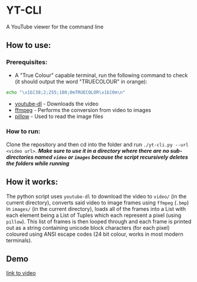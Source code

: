 # YT-CLI

A YouTube viewer for the command line

## How to use:

### Prerequisites:

- A "True Colour" capable terminal, run the following command to check (it should output the word "TRUECOLOUR" in orange):
```sh
echo "\x1b[38;2;255;100;0mTRUECOLOR\x1b[0m\n"
```
- [youtube-dl](https://github.com/ytdl-org/youtube-dl#installation) - Downloads the video
- [ffmpeg](https://ffmpeg.org/download.html) - Performs the conversion from video to images
- [pillow](https://pillow.readthedocs.io/en/stable/installation.html) - Used to read the image files

### How to run:

Clone the repository and then cd into the folder and run `./yt-cli.py --url <video url>`. _**Make sure to use it in a directory where there are no sub-directories named `video` or `images` because the script recursively deletes the folders while running**_

## How it works:

The python script uses `youtube-dl` to download the video to `video/` (in the current directory), converts said video to image frames using `ffmpeg` (`.bmp`) in `images/` (in the current directory), loads all of the frames into a List with each element being a List of Tuples which each represent a pixel (using `pillow`). This list of frames is then looped through and each frame is printed out as a string containing unicode block characters (for each pixel) coloured using ANSI escape codes (24 bit colour, works in most modern terminals).

## Demo

[link to video](https://user-images.githubusercontent.com/20072738/114243090-e82d9900-9983-11eb-96f4-aa15d5a29216.mp4)
